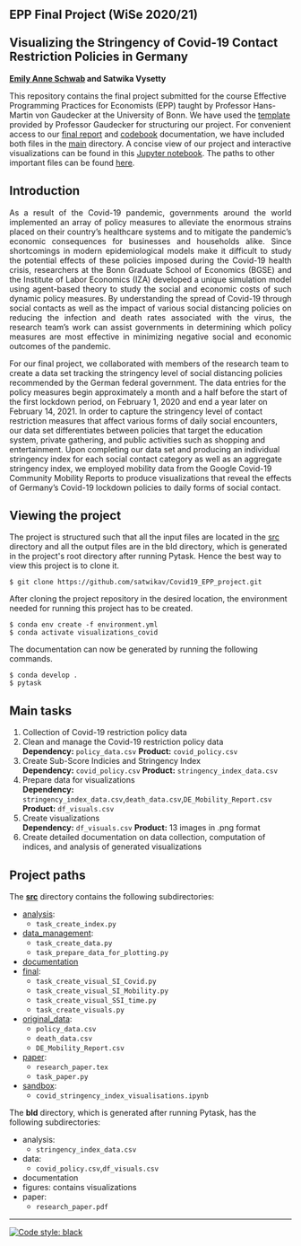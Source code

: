 ## EPP Final Project (WiSe 2020/21) <br /> <br /> Visualizing the Stringency of Covid-19 Contact Restriction Policies in Germany
**[Emily Anne Schwab](https://github.com/s6emschw) and Satwika Vysetty**

This repository contains the final project submitted for the course Effective Programming Practices for Economists (EPP) taught by Professor Hans-Martin von Gaudecker at the University of Bonn. We have used the [template](https://econ-project-templates.readthedocs.io/en/stable/index.html) provided by Professor Gaudecker for structuring our project. For convenient access to our [final report](https://github.com/satwikav/Covid19_EPP_project/blob/master/research_paper.pdf) and [codebook](https://github.com/satwikav/Covid19_EPP_project/blob/master/codebook.md) documentation, we have included both files in the [main](https://github.com/satwikav/Covid19_EPP_project) directory. A concise view of our project and interactive visualizations can be found in this [Jupyter notebook](https://github.com/satwikav/Covid19_EPP_project/blob/master/src/sandbox/covid_stringency_index_visualisations.ipynb). The paths to other important files can be found [here](#project-paths).

## Introduction
<p align="justify">
As a result of the Covid-19 pandemic, governments around the world implemented an array of policy measures to alleviate the enormous strains placed on their country’s healthcare systems and to mitigate the pandemic’s economic consequences for businesses and households alike. Since shortcomings in modern epidemiological models make it difficult to study the potential effects of these policies imposed during the Covid-19 health crisis, researchers at the Bonn Graduate School of Economics (BGSE) and the Institute of Labor Economics (IZA) developed a unique simulation model using agent-based theory to study the social and economic costs of such dynamic policy measures. By understanding the spread of Covid-19 through social contacts as well as the impact of various social distancing policies on reducing the infection and death rates associated with the virus, the research team’s work can assist governments in determining which policy measures are most effective in minimizing negative social and economic outcomes of the pandemic.
   
For our final project, we collaborated with members of the research team to create a data set tracking the stringency level of social distancing policies recommended by the German federal government. The data entries for the policy measures begin approximately a month and a half before the start of the first lockdown period, on February 1, 2020 and end a year later on February 14, 2021. In order to capture the stringency level of contact restriction measures that affect various forms of daily social encounters, our data set differentiates between policies that target the education system, private gathering, and public activities such as shopping and entertainment. Upon completing our data set and producing an individual stringency index for each social contact category as well as an aggregate stringency index, we employed mobility data from the Google Covid-19 Community Mobility Reports to produce visualizations that reveal the effects of Germany’s Covid-19 lockdown policies to daily forms of social contact.
</p>

## Viewing the project
The project is structured such that all the input files are located in the [src](https://github.com/s6emschw/Covid-19-Visualizations/tree/master/src) directory and all the output files are in the bld directory, which is generated in the project's root directory after running Pytask. Hence the best way to view this project is to clone it.
```
$ git clone https://github.com/satwikav/Covid19_EPP_project.git
```
After cloning the project repository in the desired location, the environment needed for running this project has to be created.
```
$ conda env create -f environment.yml
$ conda activate visualizations_covid
```
The documentation can now be generated by running the following commands.
```
$ conda develop .
$ pytask
```

## Main tasks
1. Collection of Covid-19 restriction policy data
2. Clean and manage the Covid-19 restriction policy data <br />
**Dependency:** `policy_data.csv` **Product:** `covid_policy.csv`
3. Create Sub-Score Indicies and Stringency Index <br />
**Dependency:** `covid_policy.csv` **Product:** `stringency_index_data.csv`
4. Prepare data for visualizations <br />
**Dependency:** `stringency_index_data.csv`,`death_data.csv`,`DE_Mobility_Report.csv` **Product:** `df_visuals.csv`
5. Create visualizations <br />
**Dependency:** `df_visuals.csv` **Product:** 13 images in .png format
6. Create detailed documentation on data collection, computation of indices, and analysis of generated visualizations

## Project paths
The [**src**](https://github.com/satwikav/Covid19_EPP_project/tree/master/src) directory contains the following subdirectories:
- [analysis](https://github.com/satwikav/Covid19_EPP_project/tree/master/src/analysis):
   - `task_create_index.py`
- [data_management](https://github.com/satwikav/Covid19_EPP_project/tree/master/src/data_management):
   - `task_create_data.py`
   - `task_prepare_data_for_plotting.py`
- [documentation](https://github.com/satwikav/Covid19_EPP_project/tree/master/src/documentation)
- [final](https://github.com/satwikav/Covid19_EPP_project/tree/master/src/final):
   - `task_create_visual_SI_Covid.py`
   - `task_create_visual_SI_Mobility.py`
   - `task_create_visual_SSI_time.py`
   - `task_create_visuals.py`
- [original_data](https://github.com/satwikav/Covid19_EPP_project/tree/master/src/original_data):
   - `policy_data.csv`
   - `death_data.csv`
   - `DE_Mobility_Report.csv`
- [paper](https://github.com/satwikav/Covid19_EPP_project/tree/master/src/paper):
   - `research_paper.tex`
   - `task_paper.py`
- [sandbox](https://github.com/satwikav/Covid19_EPP_project/tree/master/src/sandbox):
   - `covid_stringency_index_visualisations.ipynb`

The **bld** directory, which is generated after running Pytask, has the following subdirectories:
- analysis:
   - `stringency_index_data.csv`
- data:
   - `covid_policy.csv`,`df_visuals.csv`
- documentation
- figures: contains visualizations
- paper:
   - `research_paper.pdf`
---
 <a href="https://github.com/psf/black"><img alt="Code style: black" src="https://img.shields.io/badge/code%20style-black-000000.svg"></a>
